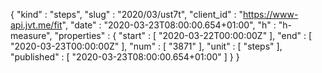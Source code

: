 {
  "kind" : "steps",
  "slug" : "2020/03/ust7t",
  "client_id" : "https://www-api.jvt.me/fit",
  "date" : "2020-03-23T08:00:00.654+01:00",
  "h" : "h-measure",
  "properties" : {
    "start" : [ "2020-03-22T00:00:00Z" ],
    "end" : [ "2020-03-23T00:00:00Z" ],
    "num" : [ "3871" ],
    "unit" : [ "steps" ],
    "published" : [ "2020-03-23T08:00:00.654+01:00" ]
  }
}

